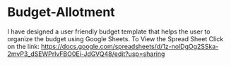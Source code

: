 # Budget-Allotment
I have designed a user friendly budget template that helps the user to organize the budget using Google Sheets.
To View the Spread Sheet Click on the link: 
https://docs.google.com/spreadsheets/d/1z-nolDgOg2SSka-2mvP3_dSEWPrlvFBO0Ei-JdGVQ48/edit?usp=sharing

